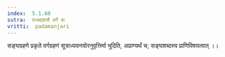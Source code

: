 ```yaml
---
index:  5.1.60
sutra:  पञ्चद्दशतौ वर्गे वा
vritti:  padamanjari
---
```


सङ्घग्रहणे प्रकृते वर्गग्रहणं सूत्राध्ययनयोरनुवृत्तिर्मा भूदिति, अप्राण्यर्थं च; सङ्घशब्दस्य प्राणिविषयत्वात् ।।

